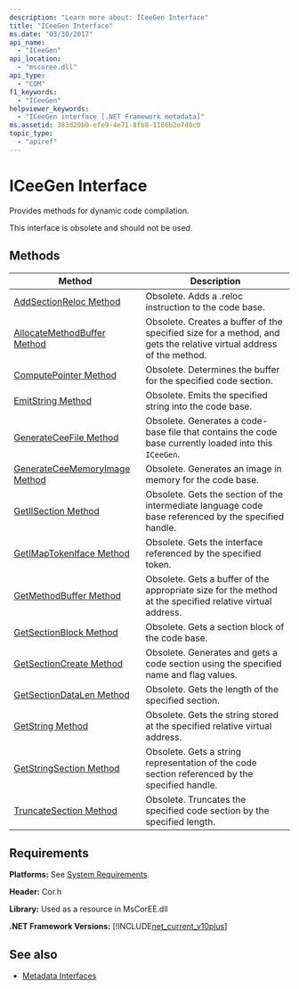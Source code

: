 ```yaml
---
description: "Learn more about: ICeeGen Interface"
title: "ICeeGen Interface"
ms.date: "03/30/2017"
api_name: 
  - "ICeeGen"
api_location: 
  - "mscoree.dll"
api_type: 
  - "COM"
f1_keywords: 
  - "ICeeGen"
helpviewer_keywords: 
  - "ICeeGen interface [.NET Framework metadata]"
ms.assetid: 383d20b0-efe9-4e71-8fb8-1186b2e7d0c0
topic_type: 
  - "apiref"
---
```

# ICeeGen Interface

Provides methods for dynamic code compilation.  
  
 This interface is obsolete and should not be used.  
  
## Methods  
  
|Method|Description|  
|------------|-----------------|  
|[AddSectionReloc Method](iceegen-addsectionreloc-method.md)|Obsolete. Adds a .reloc instruction to the code base.|  
|[AllocateMethodBuffer Method](iceegen-allocatemethodbuffer-method.md)|Obsolete. Creates a buffer of the specified size for a method, and gets the relative virtual address of the method.|  
|[ComputePointer Method](iceegen-computepointer-method.md)|Obsolete. Determines the buffer for the specified code section.|  
|[EmitString Method](iceegen-emitstring-method.md)|Obsolete. Emits the specified string into the code base.|  
|[GenerateCeeFile Method](iceegen-generateceefile-method.md)|Obsolete. Generates a code-base file that contains the code base currently loaded into this `ICeeGen`.|  
|[GenerateCeeMemoryImage Method](iceegen-generateceememoryimage-method.md)|Obsolete. Generates an image in memory for the code base.|  
|[GetIlSection Method](iceegen-getilsection-method.md)|Obsolete. Gets the section of the intermediate language code base referenced by the specified handle.|  
|[GetIMapTokenIface Method](iceegen-getimaptokeniface-method.md)|Obsolete. Gets the interface referenced by the specified token.|  
|[GetMethodBuffer Method](iceegen-getmethodbuffer-method.md)|Obsolete. Gets a buffer of the appropriate size for the method at the specified relative virtual address.|  
|[GetSectionBlock Method](iceegen-getsectionblock-method.md)|Obsolete. Gets a section block of the code base.|  
|[GetSectionCreate Method](iceegen-getsectioncreate-method.md)|Obsolete. Generates and gets a code section using the specified name and flag values.|  
|[GetSectionDataLen Method](iceegen-getsectiondatalen-method.md)|Obsolete. Gets the length of the specified section.|  
|[GetString Method](iceegen-getstring-method.md)|Obsolete. Gets the string stored at the specified relative virtual address.|  
|[GetStringSection Method](iceegen-getstringsection-method.md)|Obsolete. Gets a string representation of the code section referenced by the specified handle.|  
|[TruncateSection Method](iceegen-truncatesection-method.md)|Obsolete. Truncates the specified code section by the specified length.|  
  
## Requirements  

 **Platforms:** See [System Requirements](../../get-started/system-requirements.md).  
  
 **Header:** Cor.h  
  
 **Library:** Used as a resource in MsCorEE.dll  
  
 **.NET Framework Versions:** [!INCLUDE[net_current_v10plus](../../../../includes/net-current-v10plus-md.md)]  
  
## See also

- [Metadata Interfaces](metadata-interfaces.md)
